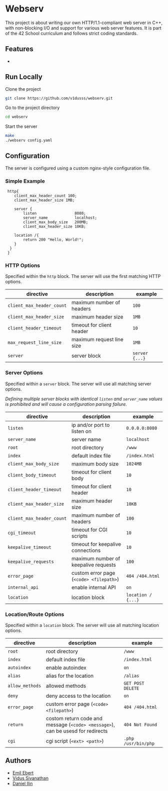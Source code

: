 

# Webserv


This project is about writing our own HTTP/1.1-compliant web server in C++, with non-blocking I/O and support for various web server features. It is part of the 42 School curriculum and follows strict coding standards.


## Features

- 


## Run Locally

Clone the project

```bash
git clone https://github.com/v1dusss/webserv.git
```

Go to the project directory

```bash
cd webserv
```

Start the server

```bash
make
./webserv config.yaml
```


## Configuration

The server is configured using a custom nginx-style configuration file.


### Simple Example

```nginx
 http{
    client_max_header_count 100;
    client_max_header_size 1MB;

    server {
        listen                 8080;
        server_name            localhost;
        client_max_body_size   200MB;
        client_max_header_size 10KB;
    
    location /{
        return 200 "Hello, World!";
    }
  }
 }
```


### HTTP Options

Specified within the `http` block. The server will use the first matching HTTP options.

| directive                  | description                             | example           |
| -------------------------- | --------------------------------------- | ----------------- |
| `client_max_header_count`  | maximum number of headers               | `100`             |
| `client_max_header_size`   | maximum header size                     | `1MB`             |
| `client_header_timeout`  | timeout for client header               | `10`              |
| `max_request_line_size`    | maximum request line size               | `1MB`             |
| `server`                  | server block                             | `server {...}`    |


### Server Options

Specified within a `server` block. The server will use all matching server options.

_Defining multiple server blocks with identical `listen` and `server_name` values is prohibited and will cause a configuration parsing failure._

| directive                 | description                            | example            |
|---------------------------| -------------------------------------- |--------------------|
| `listen`                  | ip and/or port to listen on            | `0.0.0.0:8080`     |
| `server_name`             | server name                            | `localhost`        |
| `root`                    | root directory                         | `/www`             |
| `index`                   | default index file                     | `/index.html`      |
| `client_max_body_size`    | maximum body size                      | `1024MB`           |
| `client_body_timeout`     | timeout for client body                | `10`               |
| `client_header_timeout`   | timeout for client header              | `10`               |
| `client_max_header_size`  | maximum header size                    | `10KB`             |
| `client_max_header_count` | maximum number of headers              | `100`              |
| `cgi_timeout`             | timeout for CGI scripts                | `10`               |
| `keepalive_timeout`       | timeout for keepalive connections      | `10`               |
| `keepalive_requests`      | maximum number of keepalive requests   | `100`              |
| `error_page`              | custom error page (`<code> <filepath>`) | `404 /404.html`    |
| `internal_api`            | enable internal API                    | `on`               |
| `location`                | location block                          | `location / {...}` |


### Location/Route Options

Specified within a `location` block. The server will use all matching location options.

| directive       | description                                                                           | example            |
| --------------- |---------------------------------------------------------------------------------------|--------------------|
| `root`          | root directory                                                                        | `/www`             |
| `index`         | default index file                                                                    | `/index.html`      |
| `autoindex`     | enable autoindex                                                                      | `on`               |
| `alias`         | alias for the location                                                                | `/alias`           |
| `allow_methods` | allowed methods                                                                       | `GET POST DELETE`  |
| `deny`          | deny access to the location                                                           | `on`               |
| `error_page`   | custom error page (`<code> <filepath>`)                                               | `404 /404.html`    |
| `return`        | costom return code and message (`<code> <message>`), <br/>can be  usesd for redirects | `404 Not Found`    |
| `cgi`           | cgi script (`<ext> <path>`)                                                           | `.php /usr/bin/php` |


## Authors

- [Emil Ebert](https://github.com/Peu77)
- [Vidus Sivanathan](https://github.com/v1dusss)
- [Daniel Ilin](https://github.com/ilindaniel)
